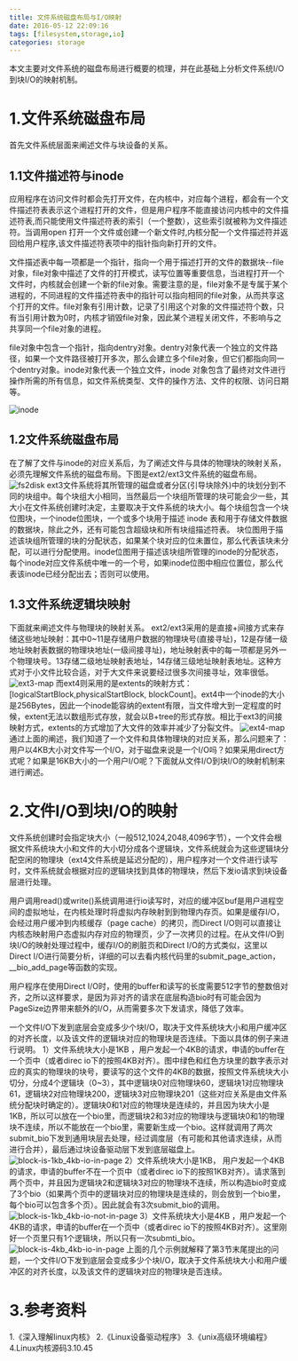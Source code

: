 ```yaml
---
title: 文件系统磁盘布局与I/O映射
date: 2016-05-12 22:09:16
tags: [filesystem,storage,io]
categories: storage
---
```

本文主要对文件系统的磁盘布局进行概要的梳理，并在此基础上分析文件系统I/O到块I/O的映射机制。
# 1.文件系统磁盘布局
首先文件系统层面来阐述文件与块设备的关系。
## 1.1文件描述符与inode
应用程序在访问文件时都会先打开文件，在内核中，对应每个进程，都会有一个文件描述符表表示这个进程打开的文件，但是用户程序不能直接访问内核中的文件描述符表,而只能使用文件描述符表的索引（一个整数），这些索引就被称为文件描述符。当调用open 打开一个文件或创建一个新文件时,内核分配一个文件描述符并返回给用户程序,该文件描述符表项中的指针指向新打开的文件。

文件描述表中每一项都是一个指针，指向一个用于描述打开的文件的数据块--file对象，file对象中描述了文件的打开模式，读写位置等重要信息，当进程打开一个文件时，内核就会创建一个新的file对象。需要注意的是，file对象不是专属于某个进程的，不同进程的文件描述符表中的指针可以指向相同的file对象，从而共享这个打开的文件。file对象有引用计数，记录了引用这个对象的文件描述符个数，只有当引用计数为0时，内核才销毁file对象，因此某个进程关闭文件，不影响与之共享同一个file对象的进程。

file对象中包含一个指针，指向dentry对象。dentry对象代表一个独立的文件路径，如果一个文件路径被打开多次，那么会建立多个file对象，但它们都指向同一个dentry对象。inode对象代表一个独立文件，inode 对象包含了最终对文件进行操作所需的所有信息，如文件系统类型、文件的操作方法、文件的权限、访问日期等。
<!--more-->
![inode](fs-io-map/inode.png)
## 1.2文件系统磁盘布局
在了解了文件与inode的对应关系后，为了阐述文件与具体的物理块的映射关系，必须先理解文件系统的磁盘布局。下图是ext2/ext3文件系统的磁盘布局。
![fs2disk](fs-io-map/fs2disk.png)
ext3文件系统将其所管理的磁盘或者分区(引导块除外)中的块划分到不同的块组中。每个块组大小相同，当然最后一个块组所管理的块可能会少一些，其大小在文件系统创建时决定，主要取决于文件系统的块大小。每个块组包含一个块位图块，一个inode位图块，一个或多个块用于描述 inode 表和用于存储文件数据的数据块，除此之外，还有可能包含超级块和所有块组描述符表。
块位图用于描述该块组所管理的块的分配状态，如果某个块对应的位未置位，那么代表该块未分配，可以进行分配使用。inode位图用于描述该块组所管理的inode的分配状态，每个inode对应文件系统中唯一的一个号，如果inode位图中相应位置位，那么代表该inode已经分配出去；否则可以使用。
## 1.3文件系统逻辑块映射
下面就来阐述文件与物理块的映射关系。
ext2/ext3采用的是直接+间接方式来存储这些地址映射：其中0~11是存储用户数据的物理块号(直接寻址)，12是存储一级地址映射表数据的物理块地址(一级间接寻址)，地址映射表中的每一项都是另外一个物理块号。13存储二级地址映射表地址，14存储三级地址映射表地址。这种方式对于小文件比较合适，对于大文件来说要经过很多次间接寻址，效率很低。
![ext3-map](fs-io-map/ext3-map.png)
而ext4则采用的是extents的映射方式：[logicalStartBlock,physicalStartBlock, blockCount]。ext4中一个inode的大小是256Bytes，因此一个inode能容纳的extent有限，当文件增大到一定程度的时候，extent无法以数组形式存放，就会以B+tree的形式存放。相比于ext3的间接映射方式，extents的方式增加了大文件的效率并减少了分裂文件。
![ext4-map](fs-io-map/ext4-map.png)
通过上面的阐述，我们知道了一个文件和具体物理块的对应关系，那么问题来了：用户以4KB大小对文件写一个I/O，对于磁盘来说是一个I/O吗？如果采用direct方式呢？如果是16KB大小的一个用户I/O呢？下面就从文件I/O到块I/O的映射机制来进行阐述。
# 2.文件I/O到块I/O的映射
文件系统创建时会指定块大小（一般512,1024,2048,4096字节），一个文件会根据文件系统块大小和文件的大小切分成各个逻辑块，文件系统就会为这些逻辑块分配空闲的物理块（ext4文件系统是延迟分配的），用户程序对一个文件进行读写时，文件系统就会根据对应的逻辑块找到具体的物理块，然后下发io请求到块设备层进行处理。

用户调用read()或write()系统调用进行io读写时，对应的缓冲区buf是用户进程空间的虚拟地址，在内核处理时将虚拟内存映射到到物理内存页。如果是缓存I/O，会经过用户缓冲到内核缓存（page cache）的拷贝，而Direct I/O则可以直接让内核态映射用户态虚拟内存对应的物理页，少了一次拷贝的过程。在从文件I/O到块I/O的映射处理过程中，缓存I/O的刷脏页和Direct I/O的方式类似，这里以Direct I/O进行简要分析，详细的可以去看内核代码里的submit_page_action，__bio_add_page等函数的实现。

用户程序在使用Direct I/O时，使用的buffer和读写的长度需要512字节的整数倍对齐，之所以这样要求，是因为非对齐的请求在底层构造bio时有可能会因为PageSize边界带来额外的I/O，从而需要多次下发请求，降低了效率。

一个文件I/O下发到底层会变成多少个块I/O，取决于文件系统块大小和用户缓冲区的对齐长度，以及该文件的逻辑块对应的物理块是否连续。下面以具体的例子来进行说明。
1）文件系统块大小是1KB ，用户发起一个4KB的请求，申请的buffer在一个页中（或者direc io下的按照4KB对齐）。图中绿色和红色方块里的数字表示对应的真实的物理块的块号，要读写的这个文件的4KB的数据，按照文件系统块大小切分，分成4个逻辑块（0~3），其中逻辑块0对应物理块60，逻辑块1对应物理块61，逻辑块2对应物理块200，逻辑块3对应物理块201（这些对应关系是由文件系统分配块时确定的）。逻辑块0和1对应的物理块是连续的，并且因为块大小是1KB，所以可以放在一个bio里，而逻辑块2和3对应的物理块与逻辑块0和1的物理块不连续，所以不能放在一个bio里，需要新生成一个bio。这样就调用了两次submit_bio下发到通用块层去处理，经过调度层（有可能和其他请求连续，从而进行合并），最后通过块设备驱动层下发到底层磁盘上。
![block-is-1kb_4kb-io-in-page](fs-io-map/block-is-1kb_4kb-io-in-page.png)
2）文件系统块大小是1KB， 用户发起一个4KB的请求，申请的buffer不在一个页中（或者direc io下的按照1KB对齐）。请求落到两个页中，并且因为逻辑块2和逻辑块3对应的物理块不连续，所以构造bio时变成了3个bio（如果两个页中的逻辑块对应的物理块是连续的，则会放到一个bio里，每个bio可以包含多个页）。因此就会有3次submit_bio的调用。
![block-is-1kb_4kb-io-not-in-page](fs-io-map/block-is-1kb_4kb-io-not-in-page.png)
3）文件系统块大小是4KB ，用户发起一个4KB的请求，申请的buffer在一个页中（或者direc io下的按照4KB对齐）。这里刚好一个页里只有1个逻辑块，所以只有一次submti_bio。
![block-is-4kb_4kb-io-in-page](fs-io-map/block-is-4kb_4kb-io-in-page.png)
上面的几个示例就解释了第3节末尾提出的问题，一个文件I/O下发到底层会变成多少个块I/O，取决于文件系统块大小和用户缓冲区的对齐长度，以及该文件的逻辑块对应的物理块是否连续。
# 3.参考资料
1.《深入理解linux内核》
2.《Linux设备驱动程序》
3.《unix高级环境编程》
4.Linux内核源码3.10.45